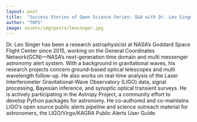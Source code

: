 ```yaml
---
layout: post
title:  "Success Stories of Open Science Series: Q&A with Dr. Leo Singer on open science practices"
author: "TOPS"
image: assets/img/posts/leosinger.jpg
---
```

Dr. Leo Singer has been a research astrophysicist at NASA’s Goddard Space Flight Center since 2015, working on the General Coordinates Network(GCN)—NASA’s next-generation time domain and multi messenger astronomy alert system. With a background in gravitational waves, his research projects concern ground-based optical telescopes and multi wavelength follow-up. He also works on real-time analysis of the Laser Interferometer Gravitational-Wave Observatory (LIGO) data, signal processing, Bayesian inference, and synoptic optical transient surveys. He is actively participating in the Astropy Project, a community effort to develop Python packages for astronomy. He co-authored and co-maintains LIGO’s open source public alerts pipeline and science outreach material for astronomers, the LIGO/Virgo/KAGRA Public Alerts User Guide.